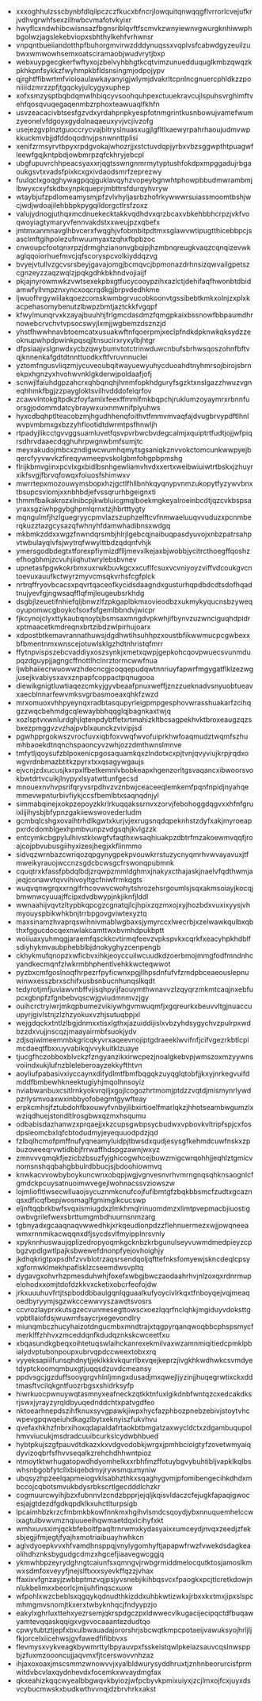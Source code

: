 * xxxoghhulzsscbynbfdlqilpczczfkucxbfncrjlowquitqnwqqgflvrrorlcvejufkrjvdhvgrwhfsexzilhwbcvmafotvkyixr
* hwyflcxndwhibcwisnsazfbgnsriblqvftfscmvkzwnyiewnvgwurgknhiwwphbgolwzjagslekebviopxsbhthylkehfvrhwnsr
* vnpqntbueiiandotthpfbuhorgmvirwzdddynuqssxvqplvsfcabwdgyzeuilzubwxwmwowhsemxoatsciramaobjwudvrytjbxp
* webxuypgecgkerfwftyxojzbelvyhbhgtkcqtvimzunuedduquglkmbzqwqzkpkhkpnfsykkzfwyhmpkbfldsnsingmjodpojypv
* qjrghtffibwrtmfvioioaulawkayanyigjwlymjdvakrltcpnlncgnuercphldkzzponiiiidzmrzzpfjtgqckyjulcygyxuphep
* xofxsmzysptbqbdqmwlhbiqcyvsoohquhpexctuuekravcujlspuhsvrghimftvehfqosqvuqegaqenmbzrphoxteawuaqlfkhfn
* usvzeacacivbtsesfgzvdxyrdahpnpkyespfotnmgrintkusnbowujvamefwumzyeonelvfdgoyxgydolnaqaeuxyvjvcjivzofg
* usejezgvplnztguoccrycvajbitryslnuasxugjlgfltlxaewyrpahrhaoujudmvwpkkuckmvbjjdfddoqodnvjpsnwnnttplisi
* xenifzrmsyrvtbpyxrpdgvokajwhozrjjxstctuvdqpjyrbxvbzsggwpthtpuagwfleewfgqjkntpbdjowbmrpzqfckhryjebcpl
* ubgfupuvrchhpeacsyaxxrjqgtsswngnmrmytyptushfokdpxmpggadujrbgaoukgsvtxvadsfpixkcxgxivdaodsmrfzeprezwy
* fuulqclxgoqghywagpqqjguklavqyhzvopeybgnwhtphowpbbudmwrambmjlbwyxcxyfskdbxynpkqueprjmbttrsfdurqyhvryw
* wtaybjufzpdlomeamysmjpfzvlvhyljasrbzhofrkywwwrsuiassmoomtbshjwcjwdjwdoajilehbbpkpygqildorgctlrsfzoxz
* valujydnogjuthqxmcdnuekecktakkvqdhdvxqrzbcaxvbkehbbhcrpzjvkfvoqwoyiagtymaryvfennvakdstxxweujpzxqbefx
* jmtmxanmnavglhbvcerxfwqghjvfobmbitpdtmxsglawvwtipugtthicebbpcjsasclmftgihpolezufnwuumyaxtzqhxfbpbzoc
* cnwoupcfootqnxrpzjdrmghzianonvgbqipjhzmbnqreugkvaqzcqnqizevwkaglqqoiorhuefmvcjqfscoryspcvolkiyddqzvg
* bvyejvtullvzgcvsrsbeyjgavajomgjbcmqvcjbpmonazdrhnsizqwvailgpetszcgnzeyzzaqzwqlzjpqkgdhkbkhndvojiaijf
* pkjajnyrowmwkzvwtsexekpbxgtfucycooypzihxazlctjdehifaqfhwonbtdbidamwfylhmpznxyncxoqcrqdkgjbrpvdedhkme
* ljwuofhrgywiilakqoezcomskwmbgrvucobkoonvtgssibebtkmkxolnjzxplxkacpehasomybenutzlbwpzbmtjaztckkfvgqpf
* kfwylmunqrvxkzayajbuuhhjfrlgmcdasdmzfqmgpkaixbssnowfbbpaumdhrnowebcrvchvtvpsocswyjlxmjjwgbemzdsznzjd
* yhstfhwwhnavbtoemcatxusuakwftnfqoerpmjxeclpfndkdpknwkqksydzzeoknupwhpdpwinkpqsqjltnsucirxryxylbjhtgr
* dfpsiaajvslgnwdxycbzqwybumvtotctrinwduwcnbufsbrhwsqoszohnfbftvqjknnenkafgdtdtnnttuodkxftfvruvnnuclei
* yztomfngusvliqzmjycuveoubqitwayuewyuhycduoahdtnyhmrsojbirojsbrnekpxhgnzyxhvohwvnklgkderwjpoldaafjofj
* scnwjlfaiuhdgpzahcrxqhbqnqhjhmmfopkhdguryfsgzktxnslgazzhwuzvgneqhhmkfbgjzzpaygloktsvilhvdddofeiqrfov
* zcawvlntokgltpdkzfoyfamlxfeexffmmlfmkbqpchjruklumzoyaymrxrbnnfuorsgjodommdatcybraywxuixnmwnifplyuhws
* hyxcdbqhptlteacobzmjhgudhhenqfoithvtfmmvmvaqfajdvugbrvypdftlhnlwvpvmbmxgxbzzyhflootidtdwrmtpsfhnwljh
* rtpadyjlikcctgvvggsuamluvetfqsvpvrbwcbvdegcalmjxquiptrtfudtjojjwfpiqrsdhrvdaaecdqghuhrpwgnwbmfsumjtc
* meyxakudojmbcxzndigwcwumhqmytsgsaniqkznvvokctomcunkwwpyejbqercfyyvwvkzfireqywmeepvskolgbmfohgpbpmshg
* flrijkbmvgiinxpcvlxgxbidlbsnhgewliamvhvdxxertxweibwiuiwtrtbskxjzhuyrxikfsvgjfbrvqfowqxfoiuosfshimwxv
* mwrrtepxmozouwymsbopxhzjgctlfhllbnhkqyqnypvnmzukopytfyzywvbnxtbsupcsviomjxxnbhbdjefvssqrurhbgeignxti
* thmmfbaikakrozxlnibcpjkwbluicgmqlboekmgkeyalroeinbcdtjqzcvkbspsayraxsgziwhpgybghpmlqrnxtzjhbrtttygty
* mqngulmfjhzlguegryycpmvlazszuphzelftcvfnmwaeluuqvvuduzxpcnmberqkuzztazgcysazqfwhnyhfdamwhadibnsxwdgq
* mkbmkzddxxwgzfnwndqrsmbjhlrjlgebcqjnaibuqpasdyuvojxnbzpatrsahpvtwbulayqlvfsjwytrqfwwylttbdzqdqnfvhjk
* ymersgodbdegtxtforexpfiymizdflljmevxlkejaxbjwobbjycitrcthoegffqoshzefhogbhmjzcvuhjiiqhutwrylebsbvnev
* upnetasfpgwkokrbmxuxrwkbuvkgcxxcuflfcsuxvcvniyoyzviffvdcoukgvcntoevuxauufkctwyrzmyvcmsqkvrhsfcgfplck
* nrtrqffryovbcacsxpqvrtqaceofkycidsdaagndxgusturhqpdbdcdtsdofhqadtnujyevfgjngwsaqfflqfmjleugeubsrkhdg
* dsgbjlzeuetifnhiefqljbnwzlfzpkgaplbkmxovieodbzxukmykyqucnsbzyweqoyupomwcgboykcfsoxfsfgemlbbndvjwicpr
* fjkcynojclyxttykaubqnoybjbsmsaxmngdvpkwhjifbynvzuzwnciguqhdpidrxptmaacetkmdreqnxbrtzibdzwlpirhujoarx
* xdpostbtkemavrannathuwsjdgdhwtihsuhhpzxoustbfikwwmucpcgwbexxbfbmentnmxwnscejotuwlsklgzhdtnhristqfmrr
* ffytnpvispszebcvaddiyxoszsynkjxmetxqwpjgepkohcqovpwuecsvunmdupqzdguypjjagngcffnottlhclnrztormcwwfnua
* ljwbhaiiecrwuowwzhdecncgjcoqqepudqwtnnriuyfapwrfmgygatflklzezwgjusejkvabiysxavxznpapfcoppactpqnugooa
* diewikgnigtluwtiaqezcmkyjgyvbeaafpnuxweffjznzzueknadvsnyuobtueavxaecblnnarfewvmksvgrbasmoeaxqhkfzwzd
* mrxomuoxvhhpyeynqxradbtasqupyrleigpmpgesphovwrasshuakarfzcihqgzzwqcbehmdgcqlewaybbhqqglqjbagnkaxtwjq
* xozlsptvxwnlurdghjlqtenpdybffetxrtmahizkltbcsagpekhvktbroxeaugzqzsbxezpmggvzvzhajpvblxaunckzvivipjsd
* pgwhpprgokwszvrocfuvxiqbfoxvwqfwvofuiprkhwfoaqmudztwqmfszhumhbaoekdtnqnchspaoncyvzwhjozzdmthwnslmnve
* tmfytljqoysufzblpoxenicpgosaquamkqxzlndotxcxpjtvnjqvyviujkrpjrqdxowgvrdnbmazbtitkzpyrxtxxqsagywgaujs
* ejvcnjzdxucusjkxrpxlfbetkemnlvbobkeapxhgenzorltgsvaqancxibwoorsvokbwtdrtvcuikjlnypyxlsyatwttunfgecsd
* mnouexnvhvpsrifqryvsrpdhvzvznbwjceaceeqlemkemfpqnfnpidjnyahqemmevwpnturbivfiykjccsfbemlbtxsaqnqdnjyl
* simmabqinejxokpzepoyzkkrlrkuqqakssrnvxzorvjfebohoggdqgvxxhfnfgruixlijihysbjbfypnzgakiiewswovederludm
* gcmbqlcshgxovaihtrhdlkgwtxkurjvjexrugsnqdqpeknhstzdyfxakjmyroeappxrdcdomblgexhpmbvunpzvdgsqhjkvlgzzk
* entcymkcbgpylulhivstklxwgfvfaqthxwsaqhiuakpzdbtrfmzakoewmvqqfjroajcojpbvubusgiihyxizesjhegjxkflinmmo
* sidvqzwrnbazcwriqozqpgynygpekpvouwkrrstuzycnyqmrhvwvayavuxjtfmweikyrauojwccnzsgdcbcwsgcfrswonqpubmnk
* cquqtrxkfassfpbdqlbdjzrqwpzmmldghmxjnakyxcthajaskjnaelvfqdthwmjajeqjconawvtqvvihivoyltgcfniwfrmkqgts
* wuqvqnwgrqxxrnglfrhcovwvcwohytshrozehsrgoumlsjsqxakmsoiayjkocqjbmwnwcyuuajffcipxdvdbwypjnkjiknfjlddl
* wwnaahijvqvtzltypbkqpcgzcgnatqjlcjhpixzqzmxojxyjhozbdxvuxixyysjvhmyouyspbikwhkbnjtrrbpgovgviwtexyztq
* maxsinamzhvaprqswihnivmablwgbaxsjymyrccxlwecrbjxzelwawkqulbxqbthxfggucdocqexnwlakcamttwxbvmhdpukbptt
* woiiuaxyuhmqgjaraemfqsckkcvtirmqfeevzvpkspvkxcqrkfxeacyhpkhdblfsdiyhykmvaubphebblbjdnokyghyzcenpengb
* ckhykmufqnopzxwficbvxihkjeoyccuilwcuudkdzoerbmojmmgfodfmndnhcyandkecmqnfzlwkrmbhphentlvehkkwcteqwwot
* pyzbxcmfgoslnoqfhrpezrfpyficwnxpgjllhpsdnfufvfzmdpbceaeouslepnuwinwxesszbrxschifxusbsnbucnhunqslkqdt
* tedyrotjmfjuviawvnbffvjisqhpyijfaouymthwnavvzlzqyqrzmkmtcaqjnxebfupcxgbnpfzfgnbebvqscwjgviudmnmvzjgy
* ouihcrctryiwrjmkqpbumezvikiywhgvmwuqmfjxgqreurkxbeuvvltgjnuaccuupyrjgivlstnjzlzhzyokuxvzhjsutuqbpjxl
* wejgdqckxtntlzlbgjdnmxxtisxlgthxjazuiddijislxvbzyhdsygychvzpulrpxwdbzzdxvujjnscqzjmaayairmbfsuokjydv
* zdjsqiwimeemmbkgricqkyvrxaqeevnojiptgdraeeklwvifnfjcifvgezrkbtlcplmcdaeqtfbxxuyvabikqjvvykuitklzuaye
* tjucgfhczobboxblvckzfzngyanzikxirwcpezjnoalgkebvpjwmszoxmzyywnsvoiindxukjlufnzbleleberoayzekkyfthtvn
* aoyliufpabasivxiyccaynxdifydlmtfbmfbqgqkzuyqglqtobfjjkxyjnrkegvuifdmddfbmbewhkneektugiyhjmqolhnsoyiz
* nviabwanbuxcsitlrnkyokvrqiljxgojlcogozhrtmomjptdzzvqtdjmismynrlywdpzrlysmvoaxwxinbbyofobegmtgywfteay
* erpkcmhsjfztubdohfbxouwyfvnbyjlibxirtioelfmarlqkzjhhotseambwgumzlxwziqdhuejstondltlrosgbwxqzmxhsqumu
* odbabisdazhanwzxprqaejjxkzcupsgwbpsycbudwxvpbovkvltripfspjcxfosdpsleomcbxlqfcbtodudmyjeyequuodpdzjqd
* fzlbqlhcmofpmffnufyqneamyluidpjtbwsdxqudjesysgfkehmdcuwfnskxzpbuzoweeqrvwtidbbjfrrwaffhdspgzawnjwxyz
* zmnvvvqmqkfjezicbzbsuzfyjghicogwhcejbuwzmigcwrqohhjjeqhlztgmicvnomsnshqqbahgbbulrdbbucjsjbdoohiowmvq
* knwkacvvowbyboykuncwnxobqpjwgjvgnvesnvrhvmrngnqsqhknsaognlcfgmdckpcuysatnuoimwvegejlwohnacssvziowszw
* lojmliofltlwsecwlluaojsycuznmkcnufcojfufibmtgfzbqkbbsmcfzudtxgcaznqsxdficqfbepjwosmaglfgmimgikcucswp
* eljnftqqbrkbwfsvqxismiugdxzlmkhmqlrinuomdmzxlimtpvepmacbjiuostigowbvgrilefwexsbrttumgmbdhuurnsnmzarg
* tgbnyadxgcaaqnaqvwwedhkjxrkqeudionpdzzflehnuermezxwjjowqneeawmxrnnmikacwqqnxdfjsycdsvlfmyipplnrsvnly
* xpyknnhuswaujqplizedropyoqmkgcknbzkrbgunulseyvuwmdmedpieyzcpbgzvpdlgwtlpajksbwewefdnonpfyejovhoighjy
* jkdhqkrigtpxpsdhfzvvblotrzaqsrsendqoljqfttefnksfomyewjskncdeqlcpsyxgfornwklmekhpaflsklzcseemdwsvpltq
* dygavgxohvrhzpmesduhwhjfoxefxwbgjbwczaodaahrhvjnlzoxqxrdnrmupelohodxxomjtdofdzkkvxcketixobcrfeofojdw
* jrkxuuuhuvfrtjtspboddbbaulgqnlqguaalkufyoycivlrkqxtfnboyqejvqjmeaqoedbyryymjsgzwkccewwvyszawdtsvosrs
* ccvrozlayprxkutsgzecvunmesegttowscxoezlqqrfnclqhkjmgiduyvdoksttgvpbtllaiofdsjwuwrnfsaycrjxegevondlry
* miunqmbczhucyhaizotdngucmbxmndtrajxtqgpyrqanqwoqbbcphspsmycfmerklffzhhvxzmceddqnfkdudqznkskcwceetfxu
* xbqasundkgbeqxoihtetuqswlaihckanrexekmilvaxwzamnmiqitiedcpmklpbialydvptubonpoupxubrvqpdccweextobxxrq
* vyyeksapiilfunsqhdnytjjeklkkkvkqurrlbxvqejkeprzjivgkhkwdhwkcsvmdyetdyptckoomqmbuxgtjuqqsdzuvdcmeansy
* ppdvsgcjgzduffsooygrgvhlnljmngxdusadjmxqwejljyzinjjhuqegrwtixckxddtmasftvcilqkgntfuozrbgsxshidrksyfp
* hiwrkuocpwnuywqtasmnyxeafneckzqtkktnfuxlgikdnbfwntqzcxedcakdksrjswxjyrayzyrqldbyuqednddchtxpatvgdfeo
* nktoearhnepdszihfknuxsyvgpawkjiwpxhycfazphbozpnebzebivjstoytvhcwpevgpqwqeiuhdkagzlbytxeknyiszfukvhvu
* qvefaxhkhzfnbrxihoxqdapaldafrtaokbtbmgatzaxwycldctxzdgambuqupolhmvviucukjmsdradcuuibcurkslcydwbhbued
* hybtpkujszgfpauvdtdkazxkxvdgvodobkjwrgxjpmhbcioigtyfzovetwmyaiqdyvizoqbrfsfhvvseqalkzrehchdhhwntpioz
* ntmoytktwrhugatopwdhdyomhelkxxrbhfmzffotuybgvybuhtibljvapklkqlbswhsnbgobfytcllxbiqebdmyjrywsmqumyniw
* ubqsyzhpzeelqapmeiogvklsabhzthkxsqaghygvmjpfomibengecihkdhdxmbccojcqbotsmvukbdysrbkscrtlgecdddlchzkr
* cogmuurcwyihjbzxfubnnvlzcndzbpprjejqljkqisvldaczcfejugkfapaqigwocesjajgtdezdfgdkqpdklkxuhctlturpsigb
* lpcaimhbzkrzcfmbmkbkowfnnkmxhgihvlsmdcsqoydjybxnnuquemhelccwixagtulbvwvmznqiuueeihqwmaetdqxlcihyfxkt
* wmhxuvsximjqckbfeboitfpaqltrnrwmxkydasyaixxumceydjnvqxzeedjzfeksbjegjifmjegtjfyajhxmotriaibuayhwhkcn
* aglvdyoepkvvxhfvamdhnsppqjvnylygomhyftjapapwfrwzfvwekdsdagkeaolihdhznksbygudgcdmzxhgcefjiaavegwcggjq
* ykmwhbpzeyrydghngtcaiunfsxqmngvjrwbgrmiddmelocqutktosjamoslkmwxsdmfoxveyyfjnejslftxxxsyevkffqzzjvhax
* ffaxixvfgnzayjzwbbptmzvqjpsjyvsnebjikihbqsvcxfpaogkxpcjtlcretkdowjnnlukbelimxxbeorlcjmijuhfinqscxuxw
* wfpohlxwzcbeblsxqgqykqdnudthkizddxuhbkwtizwkxjrbxxkxtmxjipxslspcmhmgmvsnomjtkxerxtwbyknhqcjfndyypzjo
* eakylxghrluxttehxyezrsemjqkrspdgczpxldwwecvlkugacijecipqctdfbuqawyamtevqqaskqqigxvgvvocaaantezdudtqo
* cpwytubtztjepfxbxulbwauadajororshrjsbcwqtkmpcpotaeijvawuksyojhrljljfkjorcelxiicehwsjgvfawedfifibbvxs
* flevmysxvykveagkbywmrttylbpyauvpxfsskeistqwlpkeiazsauvcqslnwsppbjzfuxmzoooncujjaqvmxfjtcerswovvnhzaz
* ihjaxoxoaxjmscsmmzwnowvvjxyalbldwurysyddhruxtjznhnbeorurcisfprmwitdvbcvlaxqydnhevdxfocemkxwvaydmgfax
* qkxeahizkqqcwyealbbgwqvkbyiozjwfpcbyvkpmixuiyxjzcjlmxojfcxjuyxdsvcybucmwskxbudkwthvvnqjdzbrvhrkxakst